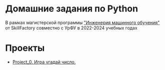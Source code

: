 # Домашние задания по Python
В рамках магистерской программы ["Инженерия машинного обучения"](https://new.skillfactory.ru/data-science-machine-learning-urfu) от SkillFactory совместно с УрФУ в 2022-2024 учебных годах

# Проекты
* [Project_0. Игра угадай число.](https://github.com/vvkunitskiy/UrFUML2022py/tree/master/project_0)